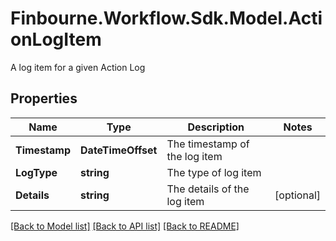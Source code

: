 # Finbourne.Workflow.Sdk.Model.ActionLogItem
A log item for a given Action Log

## Properties

Name | Type | Description | Notes
------------ | ------------- | ------------- | -------------
**Timestamp** | **DateTimeOffset** | The timestamp of the log item | 
**LogType** | **string** | The type of log item | 
**Details** | **string** | The details of the log item | [optional] 

[[Back to Model list]](../README.md#documentation-for-models) [[Back to API list]](../README.md#documentation-for-api-endpoints) [[Back to README]](../README.md)

